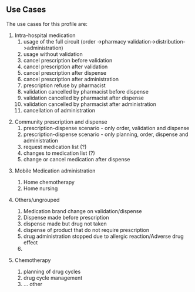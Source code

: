 ## Use Cases

The use cases for this profile are:

<!--hmw-->
1. Intra-hospital medication 
   1. usage of the full circuit (order ->pharmacy validation->distribution->administration)
   2. usage without validation
   3. cancel prescription before validation
   4. cancel prescription after validation
   5. cancel prescription after dispense
   6. cancel prescription after administration
   7. prescription refuse by pharmacist
   8. validation cancelled by pharmacist before dispense
   9. validation cancelled by pharmacist after dispense
   10. validation cancelled by pharmacist after administration
   11. cancellation of administration

<!--Community Medication Prescription and Dispense-->
2.  Community prescription and dispense
    1. prescription-dispense scenario - only order, validation and dispense 
    2. prescription-dispense scenario - only planning, order, dispense  and administration
    3. request medication list (?)
    4. changes to medication list (?)
    5. change or cancel medication after dispense

<!--MMA-->
3. Mobile Medication administration
   1. Home chemotherapy
   2. Home nursing

4. Others/ungrouped
   1. Medication brand change on validation/dispense
   2. Dispense made before prescription
   3. dispense made but drug not taken
   4. dispense of product that do not require prescription
   5. drug administration stopped due to allergic reaction/Adverse drug effect
   6. 
5. Chemotherapy
   1. planning of drug cycles
   2. drug cycle management
   3. ... other
